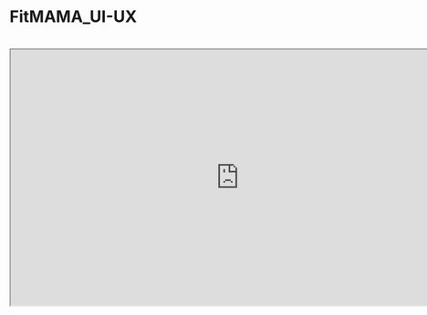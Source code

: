 # FitMAMA_UI-UX
# <iframe width="800" height="450" src="https://www.figma.com/design/2J0xglSWztlxXan04dRhr0/Pregnancy-%26-Postpartum-Fitness-Guide.?node-id=1-5&t=0PM2UmKSd1WPxJkT-1" allowfullscreen></iframe>
